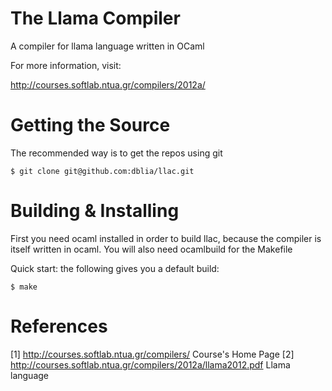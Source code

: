 The Llama Compiler
==========================

A compiler for llama language written in OCaml

For more information, visit:

  http://courses.softlab.ntua.gr/compilers/2012a/


Getting the Source
==================

  The recommended way is to get the repos using git

    $ git clone git@github.com:dblia/llac.git 


Building & Installing
=====================

First you need ocaml installed in order to build llac, because the compiler
is itself written in ocaml. You will also need ocamlbuild for the Makefile


Quick start: the following gives you a default build:

    $ make


References
==========

 [1] http://courses.softlab.ntua.gr/compilers/ Course's Home Page
 [2] http://courses.softlab.ntua.gr/compilers/2012a/llama2012.pdf Llama language
